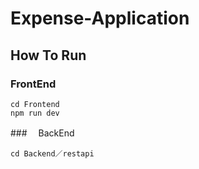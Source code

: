 # Expense-Application

## How To Run

### FrontEnd

```
cd Frontend
npm run dev
```

###　 BackEnd

```
cd Backend／restapi
```
